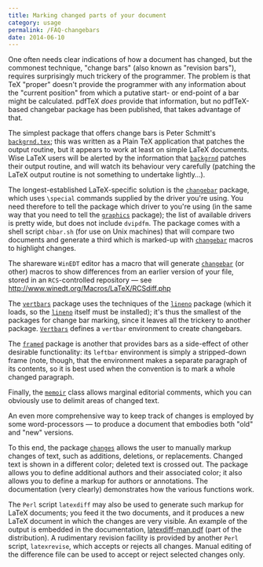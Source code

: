 ```yaml
---
title: Marking changed parts of your document
category: usage
permalink: /FAQ-changebars
date: 2014-06-10
---
```


One often needs clear indications of how a document has changed, but
the commonest technique, "change bars" (also known as "revision
bars"), requires surprisingly much
trickery of the programmer.  The problem is that TeX "proper"
doesn't provide the programmer with any information about the
"current position" from which a putative start- or end-point of a
bar might be calculated.   pdfTeX _does_ provide that
information, but no pdfTeX-based changebar package has been
published, that takes advantage of that.

The simplest package that offers change bars is Peter Schmitt's
[`backgrnd.tex`](https://ctan.org/pkg/backgrnd); this was written as a Plain TeX application
that patches the output routine, but it appears to work at least on
simple LaTeX documents.  Wise LaTeX users will be alerted by the
information that [`backgrnd`](https://ctan.org/pkg/backgrnd) patches their output routine, and
will watch its behaviour very carefully (patching the LaTeX output
routine is not something to undertake lightly&hellip;).

The longest-established LaTeX-specific solution is the
[`changebar`](https://ctan.org/pkg/changebar) package,
which uses `\special` commands supplied by the driver you're using.
You need therefore to tell the package which driver to you're using
(in the same way that you need to tell the [`graphics`](https://ctan.org/pkg/graphics)
package); the list of available drivers is pretty
wide, but does not include `dvipdfm`.  The package comes with
a shell script `chbar.sh` (for use on Unix machines) that
will compare two documents and generate a third which is marked-up
with [`changebar`](https://ctan.org/pkg/changebar) macros to highlight changes.

The shareware `WinEDT` editor has a macro that will generate
[`changebar`](https://ctan.org/pkg/changebar) (or other) macros to show differences from an
earlier version of your file, stored in an `RCS`-controlled
repository&nbsp;&mdash; see
<http://www.winedt.org/Macros/LaTeX/RCSdiff.php>

The [`vertbars`](https://ctan.org/pkg/vertbars) package uses the techniques of the
[`lineno`](https://ctan.org/pkg/lineno) package (which it loads, so the [`lineno`](https://ctan.org/pkg/lineno)
itself must be installed); it's thus the smallest of the packages for
change bar marking, since it leaves all the trickery to another
package.  [`Vertbars`](https://ctan.org/pkg/Vertbars) defines a `vertbar`
environment to create changebars.

The [`framed`](https://ctan.org/pkg/framed) package is
another that provides bars as a side-effect of other desirable
functionality: its `leftbar` environment is simply a
stripped-down frame (note, though, that the environment makes a
separate paragraph of its contents, so it is best used when the
convention is to mark a whole changed paragraph.

Finally, the [`memoir`](https://ctan.org/pkg/memoir) class allows marginal editorial comments,
which you can obviously use to delimit areas of changed text.

An even more comprehensive way to keep track of changes is employed by
some word-processors&nbsp;&mdash; to produce a document that embodies both
"old" and "new" versions.

To this end, the package [`changes`](https://ctan.org/pkg/changes) allows the user to manually
markup changes of text, such as additions, deletions, or replacements.
Changed text is shown in a different color; deleted text is crossed
out.  The package allows you to define additional authors and their
associated color; it also allows you to define a markup for authors
or annotations.  The documentation (very clearly) demonstrates how the
various functions work.

The `Perl` script `latexdiff` may also be used to
generate such markup for LaTeX documents; you feed it the two
documents, and it produces a new LaTeX document in which the
changes are very visible.  An example of the output is embedded in the
documentation,
  [latexdiff-man.pdf](https://ctan.org/pkg/latexdiff)
  (part of the distribution).
A rudimentary revision facility is provided by another
`Perl` script, `latexrevise`, which accepts or rejects
all changes.  Manual editing of the difference file can be used to 
accept or reject selected changes only.


